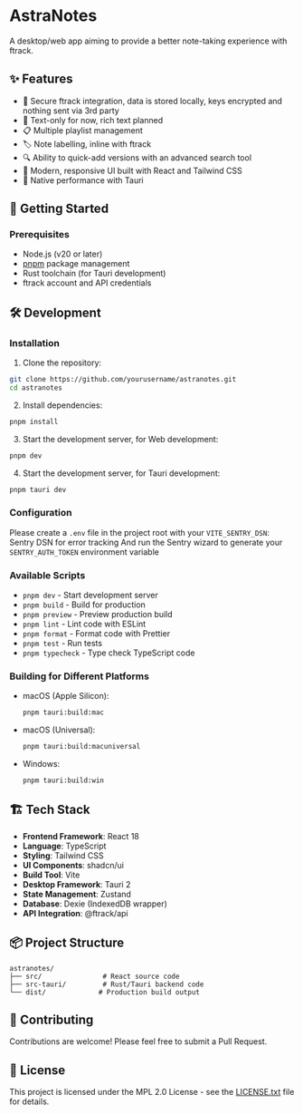 # AstraNotes

A desktop/web app aiming to provide a better note-taking experience with ftrack.

## ✨ Features

- 🔐 Secure ftrack integration, data is stored locally, keys encrypted and nothing sent via 3rd party
- 📝 Text-only for now, rich text planned
- 📋 Multiple playlist management
- 🏷️ Note labelling, inline with ftrack
- 🔍 Ability to quick-add versions with an advanced search tool
- 💅 Modern, responsive UI built with React and Tailwind CSS
- 🚀 Native performance with Tauri

## 🚀 Getting Started

### Prerequisites

- Node.js (v20 or later)
- [pnpm](https://pnpm.io/) package management
- Rust toolchain (for Tauri development)
- ftrack account and API credentials

## 🛠️ Development
### Installation

1. Clone the repository:
```bash
git clone https://github.com/yourusername/astranotes.git
cd astranotes
```

2. Install dependencies:
```bash
pnpm install
```

3. Start the development server, for Web development:
```bash
pnpm dev
```

4. Start the development server, for Tauri development:
```bash
pnpm tauri dev
```
### Configuration

Please create a `.env` file in the project root with your `VITE_SENTRY_DSN`: Sentry DSN for error tracking
And run the Sentry wizard to generate your `SENTRY_AUTH_TOKEN` environment variable

### Available Scripts

- `pnpm dev` - Start development server
- `pnpm build` - Build for production
- `pnpm preview` - Preview production build
- `pnpm lint` - Lint code with ESLint
- `pnpm format` - Format code with Prettier
- `pnpm test` - Run tests
- `pnpm typecheck` - Type check TypeScript code

### Building for Different Platforms

- macOS (Apple Silicon):
  ```bash
  pnpm tauri:build:mac
  ```
- macOS (Universal):
  ```bash
  pnpm tauri:build:macuniversal
  ```
- Windows:
  ```bash
  pnpm tauri:build:win
  ```

## 🏗️ Tech Stack

- **Frontend Framework**: React 18
- **Language**: TypeScript
- **Styling**: Tailwind CSS
- **UI Components**: shadcn/ui
- **Build Tool**: Vite
- **Desktop Framework**: Tauri 2
- **State Management**: Zustand
- **Database**: Dexie (IndexedDB wrapper)
- **API Integration**: @ftrack/api

## 📦 Project Structure

```
astranotes/
├── src/               # React source code
├── src-tauri/         # Rust/Tauri backend code
└── dist/             # Production build output
```

## 🤝 Contributing

Contributions are welcome! Please feel free to submit a Pull Request.

## 📄 License

This project is licensed under the MPL 2.0 License - see the [LICENSE.txt](LICENSE.txt) file for details.